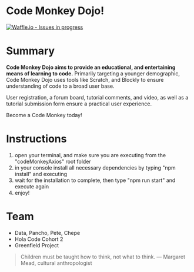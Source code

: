 # Code Monkey Dojo!
[![Waffle.io - Issues in progress](https://badge.waffle.io/CodeMonkeyDojo/CodeMonkeyDojo.png?label=in%20progress&title=In%20Progress)](http://waffle.io/CodeMonkeyDojo/CodeMonkeyDojo)

# Summary
**Code Monkey Dojo aims to provide an educational, and entertaining means of learning to code.** Primarily targeting a younger demographic,
Code Monkey Dojo uses tools like Scratch, and Blockly to ensure understanding of code to a broad user base.

User registration, a forum board, tutorial comments, and video, as well as a tutorial submission form ensure a practical user experience.

Become a Code Monkey today!

# Instructions
1. open your terminal, and make sure you are executing from the "codeMonkeyAxios" root folder
1. in your console install all necessary dependencies by typing "npm install" and executing
1. wait for the installation to complete, then type "npm run start" and execute again
1. enjoy!

# Team
* Data, Pancho, Pete, Chepe
* Hola Code Cohort 2
* Greenfield Project

> Children must be taught how to think, not what to think.
  — Margaret Mead, cultural anthropologist
